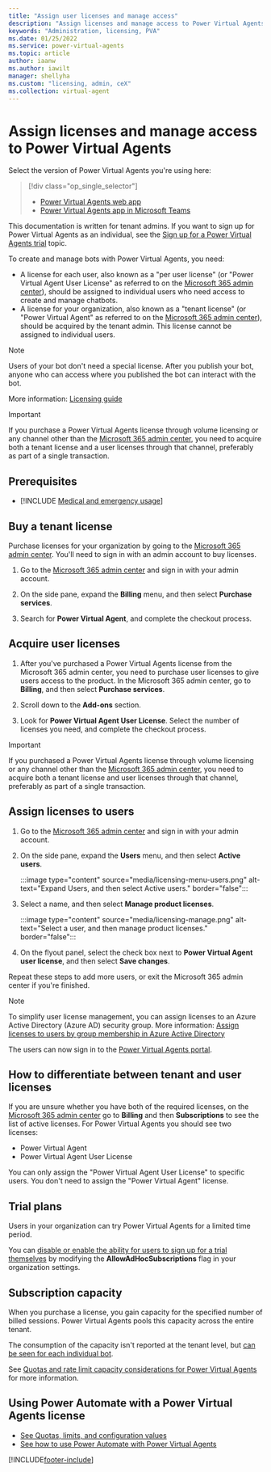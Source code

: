 ```yaml
---
title: "Assign user licenses and manage access"
description: "Assign licenses and manage access to Power Virtual Agents for your organization"
keywords: "Administration, licensing, PVA"
ms.date: 01/25/2022
ms.service: power-virtual-agents
ms.topic: article
author: iaanw
ms.author: iawilt
manager: shellyha
ms.custom: "licensing, admin, ceX"
ms.collection: virtual-agent
---
```


# Assign licenses and manage access to Power Virtual Agents

Select the version of Power Virtual Agents you're using here:

> [!div class="op_single_selector"]
>
> - [Power Virtual Agents web app](requirements-licensing.md)
> - [Power Virtual Agents app in Microsoft Teams](teams/requirements-licensing-teams.md)

This documentation is written for tenant admins. If you want to sign up for Power Virtual Agents as an individual, see the [Sign up for a Power Virtual Agents trial](sign-up-individual.md) topic.

To create and manage bots with Power Virtual Agents, you need:

- A license for each user, also known as a "per user license" (or "Power Virtual Agent User License" as referred to on the [Microsoft 365 admin center](https://admin.microsoft.com)), should be assigned to individual users who need access to create and manage chatbots.
- A license for your organization, also known as a "tenant license" (or "Power Virtual Agent" as referred to on the [Microsoft 365 admin center](https://admin.microsoft.com)), should be acquired by the tenant admin. This license cannot be assigned to individual users.

>[!NOTE]
>Users of your bot don't need a special license. After you publish your bot, anyone who can access where you published the bot can interact with the bot.

More information: [Licensing guide](https://go.microsoft.com/fwlink/?linkid=2085130)
  
>[!IMPORTANT]
>If you purchase a Power Virtual Agents license through volume licensing or any channel other than the [Microsoft 365 admin center](https://admin.microsoft.com/admin/default.aspx), you need to acquire both a tenant license and a user licenses through that channel, preferably as part of a single transaction.
  
## Prerequisites

- [!INCLUDE [Medical and emergency usage](includes/pva-usage-limitations.md)]

## Buy a tenant license

Purchase licenses for your organization by going to the [Microsoft 365 admin center](https://admin.microsoft.com/admin/default.aspx). You'll need to sign in with an admin account to buy licenses.

1. Go to the [Microsoft 365 admin center](https://admin.microsoft.com/admin/default.aspx) and sign in with your admin account.

1. On the side pane, expand the **Billing** menu, and then select **Purchase services**.

1. Search for **Power Virtual Agent**, and complete the checkout process.

## Acquire user licenses

1. After you've purchased a Power Virtual Agents license from the Microsoft 365 admin center, you need to purchase user licenses to give users access to the product. In the Microsoft 365 admin center, go to **Billing**, and then select **Purchase services**.

1. Scroll down to the **Add-ons** section.

1. Look for **Power Virtual Agent User License**. Select the number of licenses you need, and complete the checkout process.

>[!IMPORTANT]
>If you purchased a Power Virtual Agents license through volume licensing or any channel other than the [Microsoft 365 admin center](https://admin.microsoft.com/admin/default.aspx), you need to acquire both a tenant license and user licenses through that channel, preferably as part of a single transaction.

## Assign licenses to users

1. Go to the [Microsoft 365 admin center](https://admin.microsoft.com/admin/default.aspx) and sign in with your admin account.

1. On the side pane, expand the **Users** menu, and then select **Active users**.

    :::image type="content" source="media/licensing-menu-users.png" alt-text="Expand Users, and then select Active users." border="false":::

1. Select a name, and then select **Manage product licenses**.

   :::image type="content" source="media/licensing-manage.png" alt-text="Select a user, and then manage product licenses." border="false":::

1. On the flyout panel, select the check box next to **Power Virtual Agent user license**, and then select **Save changes**.

Repeat these steps to add more users, or exit the Microsoft 365 admin center if you're finished.

  > [!NOTE]
  > To simplify user license management, you can assign licenses to an Azure Active Directory (Azure AD) security group. More information: [Assign licenses to users by group membership in Azure Active Directory](/azure/active-directory/users-groups-roles/licensing-groups-assign)

The users can now sign in to the [Power Virtual Agents portal](https://web.powerva.microsoft.com).

## How to differentiate between tenant and user licenses

If you are unsure whether you have both of the required licenses, on the [Microsoft 365 admin center](https://admin.microsoft.com) go to **Billing** and then **Subscriptions** to see the list of active licenses. For Power Virtual Agents you should see two licenses:

- Power Virtual Agent
- Power Virtual Agent User License

You can only assign the "Power Virtual Agent User License" to specific users. You don't need to assign the "Power Virtual Agent" license.

## Trial plans

Users in your organization can try Power Virtual Agents for a limited time period.

You can [disable or enable the ability for users to sign up for a trial themselves](/azure/active-directory/users-groups-roles/directory-self-service-signup) by modifying the **AllowAdHocSubscriptions** flag in your organization settings.

## Subscription capacity

When you purchase a license, you gain capacity for the specified number of billed sessions. Power Virtual Agents pools this capacity across the entire tenant.

The consumption of the capacity isn't reported at the tenant level, but [can be seen for each individual bot](analytics-billed-sessions.md).

See [Quotas and rate limit capacity considerations for Power Virtual Agents](requirements-quotas.md) for more information.

## Using Power Automate with a Power Virtual Agents license

- [See Quotas, limits, and configuration values](requirements-quotas.md)
- [See how to use Power Automate with Power Virtual Agents](advanced-flow.md)

[!INCLUDE[footer-include](includes/footer-banner.md)]
